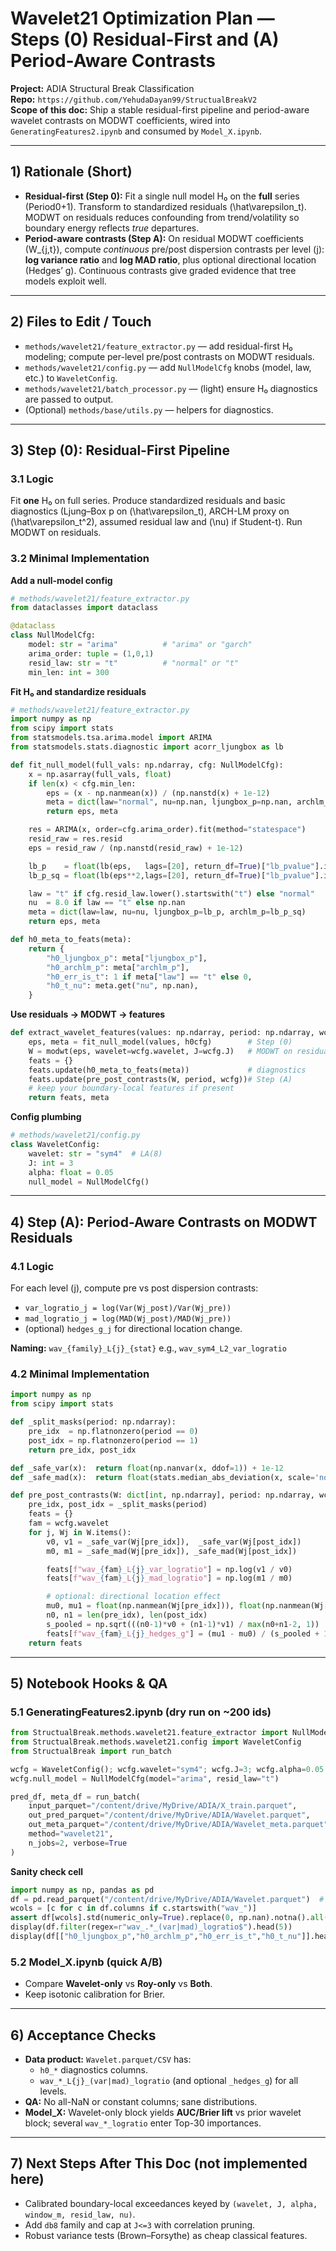 # Wavelet21 Optimization Plan — Steps (0) Residual-First and (A) Period-Aware Contrasts

**Project:** ADIA Structural Break Classification  
**Repo:** `https://github.com/YehudaDayan99/StructualBreakV2`  
**Scope of this doc:** Ship a stable residual-first pipeline and period-aware wavelet contrasts on MODWT coefficients, wired into `GeneratingFeatures2.ipynb` and consumed by `Model_X.ipynb`.

---

## 1) Rationale (Short)
- **Residual-first (Step 0):** Fit a single null model H₀ on the **full** series (Period0+1). Transform to standardized residuals \(\hat\varepsilon_t\). MODWT on residuals reduces confounding from trend/volatility so boundary energy reflects *true* departures.
- **Period-aware contrasts (Step A):** On residual MODWT coefficients \(W_{j,t}\), compute *continuous* pre/post dispersion contrasts per level \(j\): **log variance ratio** and **log MAD ratio**, plus optional directional location (Hedges’ g). Continuous contrasts give graded evidence that tree models exploit well.

---

## 2) Files to Edit / Touch
- `methods/wavelet21/feature_extractor.py` — add residual-first H₀ modeling; compute per-level pre/post contrasts on MODWT residuals.
- `methods/wavelet21/config.py` — add `NullModelCfg` knobs (model, law, etc.) to `WaveletConfig`.
- `methods/wavelet21/batch_processor.py` — (light) ensure H₀ diagnostics are passed to output.
- (Optional) `methods/base/utils.py` — helpers for diagnostics.

---

## 3) Step (0): Residual-First Pipeline

### 3.1 Logic
Fit **one** H₀ on full series. Produce standardized residuals and basic diagnostics (Ljung–Box p on \(\hat\varepsilon_t\), ARCH-LM proxy on \(\hat\varepsilon_t^2\), assumed residual law and \(\nu\) if Student-t). Run MODWT on residuals.

### 3.2 Minimal Implementation

**Add a null-model config**
```python
# methods/wavelet21/feature_extractor.py
from dataclasses import dataclass

@dataclass
class NullModelCfg:
    model: str = "arima"          # "arima" or "garch"
    arima_order: tuple = (1,0,1)
    resid_law: str = "t"          # "normal" or "t"
    min_len: int = 300
```

**Fit H₀ and standardize residuals**
```python
# methods/wavelet21/feature_extractor.py
import numpy as np
from scipy import stats
from statsmodels.tsa.arima.model import ARIMA
from statsmodels.stats.diagnostic import acorr_ljungbox as lb

def fit_null_model(full_vals: np.ndarray, cfg: NullModelCfg):
    x = np.asarray(full_vals, float)
    if len(x) < cfg.min_len:
        eps = (x - np.nanmean(x)) / (np.nanstd(x) + 1e-12)
        meta = dict(law="normal", nu=np.nan, ljungbox_p=np.nan, archlm_p=np.nan)
        return eps, meta

    res = ARIMA(x, order=cfg.arima_order).fit(method="statespace")
    resid_raw = res.resid
    eps = resid_raw / (np.nanstd(resid_raw) + 1e-12)

    lb_p    = float(lb(eps,   lags=[20], return_df=True)["lb_pvalue"].iloc[-1])
    lb_p_sq = float(lb(eps**2,lags=[20], return_df=True)["lb_pvalue"].iloc[-1])

    law = "t" if cfg.resid_law.lower().startswith("t") else "normal"
    nu  = 8.0 if law == "t" else np.nan
    meta = dict(law=law, nu=nu, ljungbox_p=lb_p, archlm_p=lb_p_sq)
    return eps, meta

def h0_meta_to_feats(meta):
    return {
        "h0_ljungbox_p": meta["ljungbox_p"],
        "h0_archlm_p": meta["archlm_p"],
        "h0_err_is_t": 1 if meta["law"] == "t" else 0,
        "h0_t_nu": meta.get("nu", np.nan),
    }
```

**Use residuals → MODWT → features**
```python
def extract_wavelet_features(values: np.ndarray, period: np.ndarray, wcfg, h0cfg):
    eps, meta = fit_null_model(values, h0cfg)        # Step (0)
    W = modwt(eps, wavelet=wcfg.wavelet, J=wcfg.J)   # MODWT on residuals
    feats = {}
    feats.update(h0_meta_to_feats(meta))             # diagnostics
    feats.update(pre_post_contrasts(W, period, wcfg))# Step (A)
    # keep your boundary-local features if present
    return feats, meta
```

**Config plumbing**
```python
# methods/wavelet21/config.py
class WaveletConfig:
    wavelet: str = "sym4"  # LA(8)
    J: int = 3
    alpha: float = 0.05
    null_model = NullModelCfg()
```

---

## 4) Step (A): Period-Aware Contrasts on MODWT Residuals

### 4.1 Logic
For each level \(j\), compute pre vs post dispersion contrasts:
- `var_logratio_j = log(Var(Wj_post)/Var(Wj_pre))`
- `mad_logratio_j = log(MAD(Wj_post)/MAD(Wj_pre))`
- (optional) `hedges_g_j` for directional location change.

**Naming:** `wav_{family}_L{j}_{stat}` e.g., `wav_sym4_L2_var_logratio`

### 4.2 Minimal Implementation
```python
import numpy as np
from scipy import stats

def _split_masks(period: np.ndarray):
    pre_idx  = np.flatnonzero(period == 0)
    post_idx = np.flatnonzero(period == 1)
    return pre_idx, post_idx

def _safe_var(x):  return float(np.nanvar(x, ddof=1)) + 1e-12
def _safe_mad(x):  return float(stats.median_abs_deviation(x, scale='normal')) + 1e-12

def pre_post_contrasts(W: dict[int, np.ndarray], period: np.ndarray, wcfg):
    pre_idx, post_idx = _split_masks(period)
    feats = {}
    fam = wcfg.wavelet
    for j, Wj in W.items():
        v0, v1 = _safe_var(Wj[pre_idx]),  _safe_var(Wj[post_idx])
        m0, m1 = _safe_mad(Wj[pre_idx]), _safe_mad(Wj[post_idx])

        feats[f"wav_{fam}_L{j}_var_logratio"] = np.log(v1 / v0)
        feats[f"wav_{fam}_L{j}_mad_logratio"] = np.log(m1 / m0)

        # optional: directional location effect
        mu0, mu1 = float(np.nanmean(Wj[pre_idx])), float(np.nanmean(Wj[post_idx]))
        n0, n1 = len(pre_idx), len(post_idx)
        s_pooled = np.sqrt(((n0-1)*v0 + (n1-1)*v1) / max(n0+n1-2, 1))
        feats[f"wav_{fam}_L{j}_hedges_g"] = (mu1 - mu0) / (s_pooled + 1e-12)
    return feats
```

---

## 5) Notebook Hooks & QA

### 5.1 GeneratingFeatures2.ipynb (dry run on ~200 ids)
```python
from StructualBreak.methods.wavelet21.feature_extractor import NullModelCfg
from StructualBreak.methods.wavelet21.config import WaveletConfig
from StructualBreak import run_batch

wcfg = WaveletConfig(); wcfg.wavelet="sym4"; wcfg.J=3; wcfg.alpha=0.05
wcfg.null_model = NullModelCfg(model="arima", resid_law="t")

pred_df, meta_df = run_batch(
    input_parquet="/content/drive/MyDrive/ADIA/X_train.parquet",
    out_pred_parquet="/content/drive/MyDrive/ADIA/Wavelet.parquet",
    out_meta_parquet="/content/drive/MyDrive/ADIA/Wavelet_meta.parquet",
    method="wavelet21",
    n_jobs=2, verbose=True
)
```

**Sanity check cell**
```python
import numpy as np, pandas as pd
df = pd.read_parquet("/content/drive/MyDrive/ADIA/Wavelet.parquet")  # or CSV
wcols = [c for c in df.columns if c.startswith("wav_")]
assert df[wcols].std(numeric_only=True).replace(0, np.nan).notna().all(), "Constant wavelet columns"
display(df.filter(regex=r"wav_.*_(var|mad)_logratio$").head(5))
display(df[["h0_ljungbox_p","h0_archlm_p","h0_err_is_t","h0_t_nu"]].head(5))
```

### 5.2 Model_X.ipynb (quick A/B)
- Compare **Wavelet-only** vs **Roy-only** vs **Both**.
- Keep isotonic calibration for Brier.

---

## 6) Acceptance Checks

- **Data product:** `Wavelet.parquet/CSV` has:
  - `h0_*` diagnostics columns.
  - `wav_*_L{j}_(var|mad)_logratio` (and optional `_hedges_g`) for all levels.
- **QA:** No all-NaN or constant columns; sane distributions.
- **Model_X:** Wavelet-only block yields **AUC/Brier lift** vs prior wavelet block; several `wav_*_logratio` enter Top-30 importances.

---

## 7) Next Steps After This Doc (not implemented here)
- Calibrated boundary-local exceedances keyed by `(wavelet, J, alpha, window_m, resid_law, nu)`.
- Add `db8` family and cap at `J<=3` with correlation pruning.
- Robust variance tests (Brown–Forsythe) as cheap classical features.